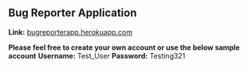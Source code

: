## Bug Reporter Application

**Link:** [bugreporterapp.herokuapp.com](https://bugreporterapp.herokuapp.com/)

**Please feel free to create your own account or use the below sample account**
**Username:** Test_User
**Password:** Testing321

